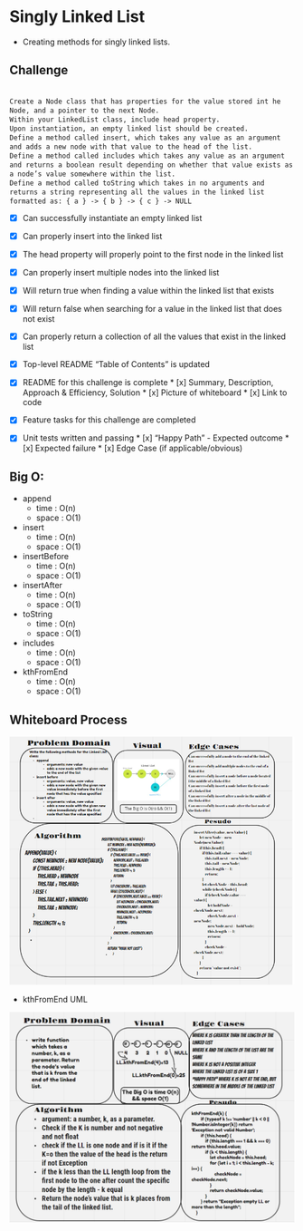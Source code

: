 


# Singly Linked List

* Creating methods for singly linked lists.

## Challenge

```

Create a Node class that has properties for the value stored int he Node, and a pointer to the next Node.
Within your LinkedList class, include head property.
Upon instantiation, an empty linked list should be created.
Define a method called insert, which takes any value as an argument and adds a new node with that value to the head of the list.
Define a method called includes which takes any value as an argument and returns a boolean result depending on whether that value exists as a node’s value somewhere within the list.
Define a method called toString which takes in no arguments and returns a string representing all the values in the linked list formatted as: { a } -> { b } -> { c } -> NULL

```


- [x]  Can successfully instantiate an empty linked list
- [x] Can properly insert into the linked list
- [x] The head property will properly point to the first node in the linked list
- [x] Can properly insert multiple nodes into the linked list
- [x] Will return true when finding a value within the linked list that exists
- [x] Will return false when searching for a value in the linked list that does not exist
- [x] Can properly return a collection of all the values that exist in the linked list

 - [x] Top-level README “Table of Contents” is updated
 - [x] README for this challenge is complete
       * [x] Summary, Description, Approach & Efficiency, Solution
       * [x] Picture of whiteboard
       * [x] Link to code
 - [x] Feature tasks for this challenge are completed
 - [x] Unit tests written and passing
       * [x] “Happy Path” - Expected outcome
       * [x] Expected failure
       * [x] Edge Case (if applicable/obvious)
       
       

## Big O:
- append 
    * time : O(n)
    * space : O(1)
- insert 
    * time : O(n)
    * space : O(1)
- insertBefore 
    * time : O(n)
    * space : O(1)
- insertAfter 
    * time : O(n)
    * space : O(1)
- toString 
    * time : O(n)
    * space : O(1)
- includes 
    * time : O(n)
    * space : O(1)
- kthFromEnd 
    * time : O(n)
    * space : O(1)


## Whiteboard Process

![image info](./insertions.png)



- kthFromEnd  UML 

![image info](./kthFromEnd.png)